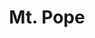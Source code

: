 ---
title: Mt. Pope
distance_km: 170
distance_time: ~2hr drive
nearest_town: Fraser Lake, BC
hike_duration: 20-30 min
height: null
type: Top-rope, mixed & gear
climbs: 9 (5.5 - 5.10+)
---